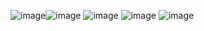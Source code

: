 ![image](https://github.com/user-attachments/assets/1f12bb17-0695-4296-becd-797ddcc23689)![image](https://github.com/user-attachments/assets/0f17543a-bf6f-4648-9af8-3648473ea542)
![image](https://github.com/user-attachments/assets/b5cb0b19-06a9-4949-ae01-dbcd53f8d2da)
![image](https://github.com/user-attachments/assets/36e21761-77b2-4630-8cd8-ccc4087ff10a)
![image](https://github.com/user-attachments/assets/075284c4-d845-4f95-95d0-ad0b402c4ee1)
